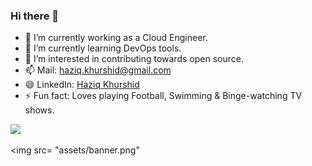 ### Hi there 👋
- 🔭 I’m currently working as a Cloud Engineer.
- 🌱 I’m currently learning DevOps tools.
- 🤔 I’m interested in contributing towards open source.
- 📫 Mail: haziq.khurshid@gmail.com
- 😄 LinkedIn: [Haziq Khurshid](https://www.linkedin.com/in/haziq-khurshid-209b6a189)
- ⚡ Fun fact: Loves playing Football, Swimming & Binge-watching TV shows.


<!--
**haziq-khurshid/haziq-khurshid** is a ✨ _special_ ✨ repository because its `README.md` (this file) appears on your GitHub profile.

Here are some ideas to get you started:

- 🔭 I’m currently working on ...
- 🌱 I’m currently learning ...
- 👯 I’m looking to collaborate on ...
- 🤔 I’m looking for help with ...
- 💬 Ask me about ...
- 📫 How to reach me: ...
- 😄 Pronouns: ...
- ⚡ Fun fact: ...
-->

<img src="https://github-readme-stats.vercel.app/api?username=haziq-khurshid&show_icons=true&theme=onedark"/>

<img src= "assets/banner.png"

